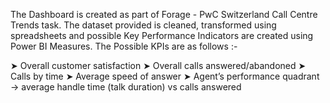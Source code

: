 The Dashboard is created as part of Forage - PwC Switzerland Call Centre Trends task. The dataset provided is cleaned, transformed using spreadsheets and possible Key Performance Indicators are created using Power BI Measures. The Possible KPIs are as follows :-

➤ Overall customer satisfaction
➤ Overall calls answered/abandoned
➤ Calls by time
➤ Average speed of answer
➤ Agent’s performance quadrant -> average handle time (talk duration) vs calls answered
